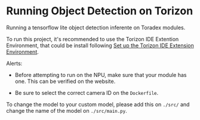 # Running Object Detection on Torizon

Running a tensorflow lite object detection inferente on Toradex modules.

To run this project, it's recommended to use the Torizon IDE Extention Environment, that could be install following [Set up the Torizon IDE Extension Environment](https://developer.toradex.com/torizon/application-development/ide-extension/set-up-the-ide-ext2-environment).

Alerts: 

- Before attempting to run on the NPU, make sure that your module has one. This can be verified on the website.

- Be sure to select the correct camera ID on the `Dockerfile`.

To change the model to your custom model, please add this on `./src/` and change the name of the model on `./src/main.py`.